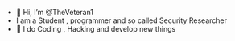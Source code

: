 - 👋 Hi, I’m @TheVeteran1
- I am a Student , programmer and so called Security Researcher
- 👀 I do Coding , Hacking and develop new things


<!---
TheVeteran1/TheVeteran1 is a ✨ special ✨ repository because its `README.md` (this file) appears on your GitHub profile.
You can click the Preview link to take a look at your changes.
--->
